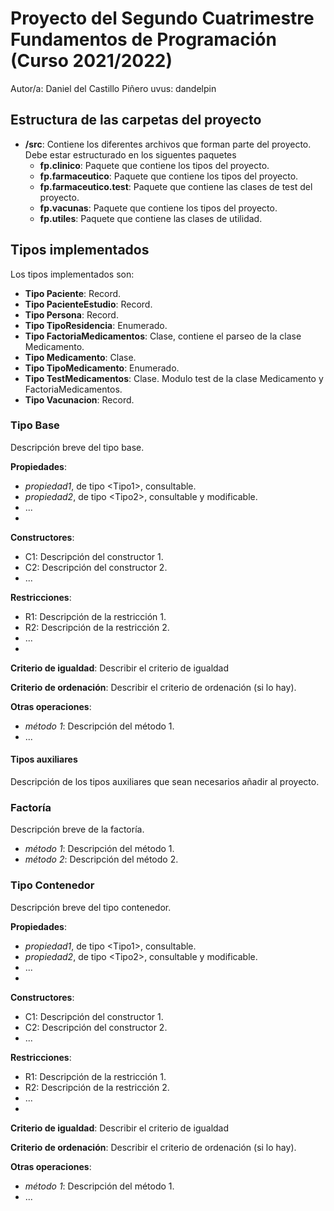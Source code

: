 # Proyecto del Segundo Cuatrimestre Fundamentos de Programación (Curso  2021/2022)
Autor/a: Daniel del Castillo Piñero   uvus: dandelpin


## Estructura de las carpetas del proyecto

* **/src**: Contiene los diferentes archivos que forman parte del proyecto. Debe estar estructurado en los siguentes paquetes
  * **fp.clinico**: Paquete que contiene los tipos del proyecto.
  * **fp.farmaceutico**: Paquete que contiene los tipos del proyecto.
  * **fp.farmaceutico.test**: Paquete que contiene las clases de test del proyecto.
  * **fp.vacunas**: Paquete que contiene los tipos del proyecto.
  * **fp.utiles**:  Paquete que contiene las clases de utilidad. 


## Tipos implementados

Los tipos implementados son:
  * **Tipo Paciente**: Record.
  * **Tipo PacienteEstudio**: Record.
  * **Tipo Persona**: Record.
  * **Tipo TipoResidencia**: Enumerado.
  * **Tipo FactoriaMedicamentos**: Clase, contiene el parseo de la clase Medicamento.
  * **Tipo Medicamento**: Clase.
  * **Tipo TipoMedicamento**: Enumerado.
  * **Tipo TestMedicamentos**: Clase. Modulo test de la clase Medicamento y FactoriaMedicamentos.
  * **Tipo Vacunacion**: Record.

### Tipo Base
Descripción breve del tipo base.

**Propiedades**:

- _propiedad1_, de tipo \<Tipo1\>, consultable. 
- _propiedad2_, de tipo \<Tipo2\>, consultable y modificable. 
- ...
- 
**Constructores**: 

- C1: Descripción del constructor 1.
- C2: Descripción del constructor 2.
- ...

**Restricciones**:
 
- R1: Descripción de la restricción 1.
- R2: Descripción de la restricción 2.
- ...
- 
**Criterio de igualdad**: Describir el criterio de igualdad

**Criterio de ordenación**: Describir el criterio de ordenación (si lo hay).

**Otras operaciones**:
 
-	_método 1_: Descripción del método 1.
- ...

#### Tipos auxiliares
Descripción de los tipos auxiliares que sean necesarios añadir al proyecto.

### Factoría
Descripción breve de la factoría.

- _método 1_: Descripción del método 1.
-	_método 2_: Descripción del método 2.

### Tipo Contenedor

Descripción breve del tipo contenedor.

**Propiedades**:

- _propiedad1_, de tipo \<Tipo1\>, consultable. 
- _propiedad2_, de tipo \<Tipo2\>, consultable y modificable. 
- ...
- 
**Constructores**: 

- C1: Descripción del constructor 1.
- C2: Descripción del constructor 2.
- ...

**Restricciones**:
 
- R1: Descripción de la restricción 1.
- R2: Descripción de la restricción 2.
- ...
- 
**Criterio de igualdad**: Describir el criterio de igualdad

**Criterio de ordenación**: Describir el criterio de ordenación (si lo hay).

**Otras operaciones**:
 
-	_método 1_: Descripción del método 1.
- ...
